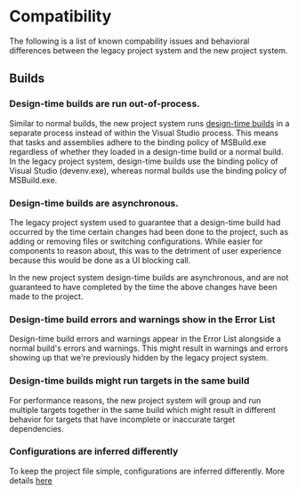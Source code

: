# Compatibility

The following is a list of known compability issues and behavioral differences between the legacy project system and the new project system.

## Builds

### Design-time builds are run out-of-process.
Similar to normal builds, the new project system runs [design-time builds](design-time-builds.md) in a separate process instead of within the Visual Studio process. This means that tasks and assemblies adhere to the binding policy of MSBuild.exe regardless of whether they loaded in a design-time build or a normal build. In the legacy project system, design-time builds use the binding policy of Visual Studio (devenv.exe), whereas normal builds use the binding policy of MSBuild.exe.

### Design-time builds are asynchronous.
The legacy project system used to guarantee that a design-time build had occurred by the time certain changes had been done to the project, such as adding or removing files or switching configurations. While easier for components to reason about, this was to the detriment of user experience because this would be done as a UI blocking call.

In the new project system design-time builds are asynchronous, and are not guaranteed to have completed by the time the above changes have been made to the project.

### Design-time build errors and warnings show in the Error List
Design-time build errors and warnings appear in the Error List alongside a normal build's errors and warnings. This might result in warnings and errors showing up that we're previously hidden by the legacy project system.

### Design-time builds might run targets in the same build
For performance reasons, the new project system will group and run multiple targets together in the same build which might result in different behavior for targets that have incomplete or inaccurate target dependencies.

### Configurations are inferred differently
To keep the project file simple, configurations are inferred differently. More details [here](configurations.md)
